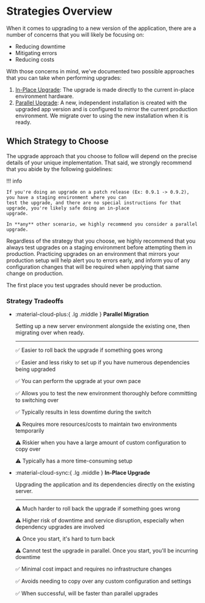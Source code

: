 # Strategies Overview

When it comes to upgrading to a new version of the application, there are a number of concerns that you will likely
be focusing on:

- Reducing downtime
- Mitigating errors
- Reducing costs

With those concerns in mind, we've documented two possible approaches that you can take when performing upgrades:

1. [In-Place Upgrade](in-place-upgrade-overview.md): The upgrade is made directly to the current in-place environment hardware.
2. [Parallel Upgrade](parallel-upgrade-overview.md): A new, independent installation is created with the upgraded app version and is configured to
   mirror the current production environment. We migrate over to using the new installation when it is ready.


## Which Strategy to Choose

The upgrade approach that you choose to follow will depend on the precise details of your unique implementation.
That said, we strongly recommend that you abide by the following guidelines:

!!! info

    If you're doing an upgrade on a patch release (Ex: 0.9.1 -> 0.9.2), you have a staging environment where you can
    test the upgrade, and there are no special instructions for that upgrade, you're likely safe doing an in-place
    upgrade.

    In **any** other scenario, we highly recommend you consider a parallel upgrade.

Regardless of the strategy that you choose, we highly recommend that you always test upgrades on a staging environment
before attempting them in production. Practicing upgrades on an environment that mirrors your production setup will help
alert you to errors early, and inform you of any configuration changes that will be required when applying that same
change on production.

The first place you test upgrades should never be production.


### Strategy Tradeoffs

<div class="grid cards" markdown>

-   :material-cloud-plus:{ .lg .middle } __Parallel Migration__

    Setting up a new server environment alongside the existing one, then migrating over when ready.

    ---

    :white_check_mark: Easier to roll back the upgrade if something goes wrong

    :white_check_mark: Easier and less risky to set up if you have numerous dependencies being upgraded

    :white_check_mark: You can perform the upgrade at your own pace

    :white_check_mark: Allows you to test the new environment thoroughly before committing to switching over

    :white_check_mark: Typically results in less downtime during the switch

    :warning: Requires more resources/costs to maintain two environments temporarily

    :warning: Riskier when you have a large amount of custom configuration to copy over

    :warning: Typically has a more time-consuming setup


-   :material-cloud-sync:{ .lg .middle } __In-Place Upgrade__

    Upgrading the application and its dependencies directly on the existing server.

    ---

    :warning: Much harder to roll back the upgrade if something goes wrong

    :warning: Higher risk of downtime and service disruption, especially when dependency upgrades are involved

    :warning: Once you start, it's hard to turn back

    :warning: Cannot test the upgrade in parallel. Once you start, you'll be incurring downtime

    :white_check_mark: Minimal cost impact and requires no infrastructure changes

    :white_check_mark: Avoids needing to copy over any custom configuration and settings

    :white_check_mark: When successful, will be faster than parallel upgrades

</div>
